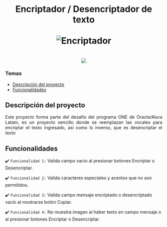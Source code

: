 <div align="center">
  <h1 align="center">
    Encriptador / Desencriptador de texto
    <br />
    <br />
      <img src="https://github-production-user-asset-6210df.s3.amazonaws.com/30928121/358427606-eee112ef-b220-47a9-9b70-a70cee7af788.png?X-Amz-Algorithm=AWS4-HMAC-SHA256&X-Amz-Credential=AKIAVCODYLSA53PQK4ZA%2F20240815%2Fus-east-1%2Fs3%2Faws4_request&X-Amz-Date=20240815T234750Z&X-Amz-Expires=300&X-Amz-Signature=c307db7c79d04dd1034ddc7d4161bcc567c9c32fc5ec63e871dc92bce34e46ad&X-Amz-SignedHeaders=host&actor_id=30928121&key_id=0&repo_id=843079610" alt="Encriptador">
    </a>
  </h1>
</div>

<div align="center">
  <h1 align="center">
    <img src="https://img.shields.io/badge/Estado-Finalizado-green">
    
  </h1>
</div>



### Temas 

- [Descripción del proyecto](#descripción-del-proyecto)
- [Funcionalidades](#funcionalidades)

## Descripción del proyecto 

<p align="justify">
 Este proyecto forma parte del desafío del programa ONE de Oracle/Alura Latam, es un proyecto sencillo donde se reemplazan las vocales para encriptar el texto ingresado, así como lo inverso, que es desencriptar el texto </p>

## Funcionalidades

:heavy_check_mark: `Funcionalidad 1:` Valida campo vacio al presionar botones Encriptar o Desencriptar.

:heavy_check_mark: `Funcionalidad 2:` Valida caracteres especiales y acentos que no son permitidos.

:heavy_check_mark: `Funcionalidad 3:` Valida campo mensaje encriptado o desencriptado vacío al mostrarse botón Copiar.

:heavy_check_mark: `Funcionalidad 4:` No muestra imagen al haber texto en campo mensaje o al presionar botones Encriptar o Desencriptar.
